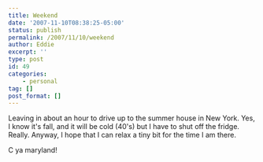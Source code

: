 ```yaml
---
title: Weekend
date: '2007-11-10T08:38:25-05:00'
status: publish
permalink: /2007/11/10/weekend
author: Eddie
excerpt: ''
type: post
id: 49
categories:
    - personal
tag: []
post_format: []
---
```

Leaving in about an hour to drive up to the summer house in New York. Yes, I know it's fall, and it will be cold (40's) but I have to shut off the fridge. Really. Anyway, I hope that I can relax a tiny bit for the time I am there.

C ya maryland!